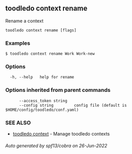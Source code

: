 ## toodledo context rename

Rename a context

```
toodledo context rename [flags]
```

### Examples

```
$ toodledo context rename Work Work-new

```

### Options

```
  -h, --help   help for rename
```

### Options inherited from parent commands

```
      --access_token string   
      --config string         config file (default is $HOME/config/toodledo/conf.yaml)
```

### SEE ALSO

* [toodledo context](toodledo_context.md)	 - Manage toodledo contexts

###### Auto generated by spf13/cobra on 26-Jun-2022
